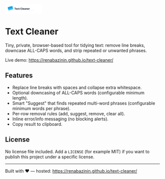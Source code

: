 <img src="text-cleaner-logo.svg" alt="Text Cleaner logo" width="120" />

# Text Cleaner

Tiny, private, browser-based tool for tidying text: remove line breaks, downcase ALL-CAPS words, and strip repeated or unwanted phrases.

Live demo: https://renabazinin.github.io/text-cleaner/

## Features

- Replace line breaks with spaces and collapse extra whitespace.
- Optional downcasing of ALL-CAPS words (configurable minimum length).
- Smart "Suggest" that finds repeated multi-word phrases (configurable minimum words per phrase).
- Per-row removal rules (add, suggest, remove, clear all).
- Inline error/info messaging (no blocking alerts).
- Copy result to clipboard.

## License

No license file included. Add a `LICENSE` (for example MIT) if you want to publish this project under a specific license.

---

Built with ♥ — hosted: https://renabazinin.github.io/text-cleaner/